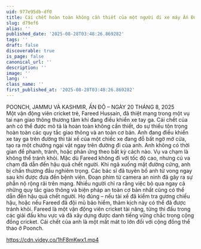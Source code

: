 ```yaml
---
uid: 977e95db-df0
title: Cái chết hoàn toàn không cần thiết của một người đi xe máy Ấn Độ • GoreCenter
slug: d79ef6
alias: ''
published_date: '2025-08-28T03:48:26.869282'
tags: ''
draft: false
discoverable: true
is_page: false
canonical_url: ''
description: ''
image: ''
lang: ''
class_name: ''
first_published_at: '2025-08-28T03:48:26.869282'
---
```



POONCH, JAMMU VÀ KASHMIR, ẤN ĐỘ – NGÀY 20 THÁNG 8, 2025  
Một vận động viên cricket trẻ, Fareed Hussain, đã thiệt mạng trong một vụ tai nạn giao thông thương tâm khi đang điều khiển xe tay ga. Cái chết của anh có thể được mô tả là hoàn toàn không cần thiết, do sự thiếu tôn trọng hoàn toàn các quy tắc giao thông và an toàn cơ bản. Anh đang điều khiển xe tay ga trên đường thì tài xế của một chiếc xe đang đỗ bất ngờ mở cửa, tạo ra một chướng ngại vật ngay trên đường đi của anh. Anh không có thời gian để phanh, tránh, hoặc phản ứng theo bất kỳ cách nào. Vụ va chạm là không thể tránh khỏi. Mặc dù Fareed không đi với tốc độ cao, nhưng cú va chạm đã dẫn đến hậu quả chết người. Khi ngã xuống mặt đường cứng, anh bị chấn thương đầu nghiêm trọng. Các bác sĩ đã tuyên bố anh tử vong ngay sau khi được đưa đến bệnh viện. Đoạn phim từ camera an ninh đã gây ra sự phẫn nộ rộng rãi trên mạng. Nhiều người chỉ ra rằng việc bỏ qua ngay cả những quy tắc giao thông và biện pháp an toàn cơ bản nhất cũng có thể dẫn đến hậu quả chết người. Họ đúng – nếu tài xế đã kiểm tra gương chiếu hậu, hoặc nếu Fareed đã đội mũ bảo hiểm, thảm kịch này có thể đã được tránh khỏi. Fareed là một vận động viên cricket tài năng, từng thi đấu trong các giải đấu khu vực và đã xây dựng được danh tiếng vững chắc trong cộng đồng cricket. Cái chết của anh là một mất mát to lớn đối với cộng đồng thể thao ở Poonch. 

https://cdn.videy.co/1hF8mKwx1.mp4
